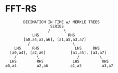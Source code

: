 # FFT-RS
											
            DECIMATION IN TIME w/ MERKLE TREES
                        SERIES
                       /      \       
                LHS             RHS
            [a0,a4,a2,a6], [a1,a5,a3,a7]
              /	    	          \
        LHS     RHS                LHS     RHS
      [a0,a4], [a2,a6]           [a1,a5], [a3,a7]
        /	      \                 /         \
      LHS         RHS             LHS          RHS
    a0,a4         a2,a6          a1,a5         a3,a7